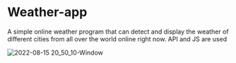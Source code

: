# Weather-app
A simple online weather program that can detect and display the weather of different cities from all over the world online right now. API and JS are used


![2022-08-15 20_50_10-Window](https://user-images.githubusercontent.com/109819805/184675079-8a7c8941-d44a-419a-8107-2f5c6092b783.png)
